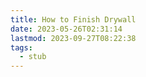 ```yaml
---
title: How to Finish Drywall
date: 2023-05-26T02:31:14
lastmod: 2023-09-27T08:22:38
tags:
  - stub
---
```

